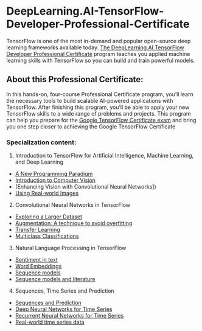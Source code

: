 # DeepLearning.AI-TensorFlow-Developer-Professional-Certificate
TensorFlow is one of the most in-demand and popular open-source deep learning frameworks available today. [The DeepLearning.AI TensorFlow Developer Professional Certificate](https://es.coursera.org/professional-certificates/tensorflow-in-practice) program teaches you applied machine learning skills with TensorFlow so you can build and train powerful models. 

## About this Professional Certificate:
In this hands-on, four-course Professional Certificate program, you’ll learn the necessary tools to build scalable AI-powered applications with TensorFlow. After finishing this program, you’ll be able to apply your new TensorFlow skills to a wide range of problems and projects. This program can help you prepare for the [Google TensorFlow Certificate exam](https://www.tensorflow.org/certificate) and bring you one step closer to achieving the Google TensorFlow Certificate

### Specialization content:

1. Introduction to TensorFlow for Artificial Intelligence, Machine Learning, and Deep Learning
  * [A New Programming Paradigm]() 
  * [Introduction to Computer Vision]()
  * [Enhancing Vision with Convolutional Neural Networks])
  * [Using Real-world Images]()
  
2. Convolutional Neural Networks in TensorFlow
* [Exploring a Larger Dataset]()
* [Augmentation: A technique to avoid overfitting]()
* [Transfer Learning]()
* [Multiclass Classifications]()

3. Natural Language Processing in TensorFlow
* [Sentiment in text]()
* [Word Embeddings]() 
* [Sequence models]()
* [Sequence models and literature]()

4. Sequences, Time Series and Prediction
* [Sequences and Prediction]()
* [Deep Neural Networks for Time Series]()
* [Recurrent Neural Networks for Time Series]()
* [Real-world time series data]()
